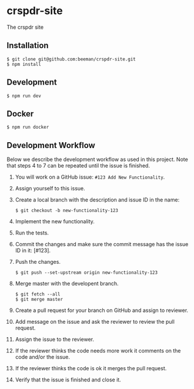 # crspdr-site

The crspdr site

## Installation

    $ git clone git@github.com:beeman/crspdr-site.git
    $ npm install

## Development

    $ npm run dev

## Docker

    $ npm run docker

## Development Workflow

Below we describe the development workflow as used in this project. Note that steps 4 to 7 can be repeated until the
issue is finished.

1. You will work on a GitHub issue: `#123 Add New Functionality`.
1. Assign yourself to this issue.
1. Create a local branch with the description and issue ID in the name:

    ```
    $ git checkout -b new-functionality-123
    ```

1. Implement the new functionality.
1. Run the tests.
1. Commit the changes and make sure the commit message has the issue ID in it: [#123].
1. Push the changes.

    ```
    $ git push --set-upstream origin new-functionality-123
    ```

1. Merge master with the developent branch.

    ```
    $ git fetch --all
    $ git merge master
    ```

1. Create a pull request for your branch on GitHub and assign to reviewer.
1. Add message on the issue and ask the reviewer to review the pull request.
1. Assign the issue to the reviewer.
1. If the reviewer thinks the code needs more work it comments on the code and/or the issue.
1. If the reviewer thinks the code is ok it merges the pull request.
1. Verify that the issue is finished and close it.

